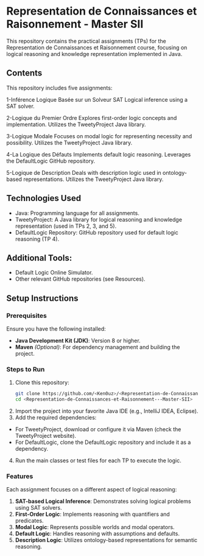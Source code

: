 # Representation de Connaissances et Raisonnement - Master SII
 This repository contains the practical assignments (TPs) for the Representation de Connaissances et Raisonnement course, focusing on logical reasoning and knowledge representation implemented in Java.

## Contents

This repository includes five assignments:

1-Inférence Logique Basée sur un Solveur SAT
Logical inference using a SAT solver.

2-Logique du Premier Ordre
Explores first-order logic concepts and implementation.
Utilizes the TweetyProject Java library.

3-Logique Modale
Focuses on modal logic for representing necessity and possibility.
Utilizes the TweetyProject Java library.

4-La Logique des Défauts
Implements default logic reasoning.
Leverages the DefaultLogic GitHub repository.

5-Logique de Description
Deals with description logic used in ontology-based representations.
Utilizes the TweetyProject Java library.

## Technologies Used

- Java: Programming language for all assignments.
- TweetyProject: A Java library for logical reasoning and knowledge representation (used in TPs 2, 3, and 5).
- DefaultLogic Repository: GitHub repository used for default logic reasoning (TP 4).

## Additional Tools:
- Default Logic Online Simulator.
- Other relevant GitHub repositories (see Resources).

## Setup Instructions

### Prerequisites

Ensure you have the following installed:

- **Java Development Kit (JDK)**: Version 8 or higher.
- **Maven** *(Optional)*: For dependency management and building the project.

### Steps to Run

1. Clone this repository:
   ```bash
   git clone https://github.com/<Ken0uz>/<Representation-de-Connaissances-et-Raisonnement---Master-SII>.git
   cd <Representation-de-Connaissances-et-Raisonnement---Master-SII>
2. Import the project into your favorite Java IDE (e.g., IntelliJ IDEA, Eclipse).
3. Add the required dependencies:

  - For TweetyProject, download or configure it via Maven (check the TweetyProject website).
  - For DefaultLogic, clone the DefaultLogic repository and include it as a dependency.
    
4. Run the main classes or test files for each TP to execute the logic.

### Features
Each assignment focuses on a different aspect of logical reasoning:

1. **SAT-based Logical Inference**: Demonstrates solving logical problems using SAT solvers.
2. **First-Order Logic**: Implements reasoning with quantifiers and predicates.
3. **Modal Logic**: Represents possible worlds and modal operators.
4. **Default Logic**: Handles reasoning with assumptions and defaults.
5. **Description Logic**: Utilizes ontology-based representations for semantic reasoning.






